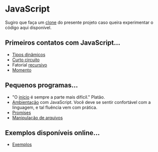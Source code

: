 # JavaScript
Sugiro que faça um [clone](https://asciinema.org/a/161953) do presente projeto caso queira experimentar o código aqui disponível.

## Primeiros contatos com JavaScript...
- [Tipos dinâmicos](https://runkit.com/kyriosdata/tipo-dinamico)
- [Curto circuito](https://runkit.com/kyriosdata/short-circuit)
- Fatorial [recursivo](https://runkit.com/kyriosdata/fatorial-recursivo)
- [Momento](https://runkit.com/kyriosdata/moment-js-exemplo)

## Pequenos programas...
- "O [início](inicio) é sempre a parte mais difícil." Platão.
- [Ambientação](ambientacao) com JavaScript. Você deve se sentir confortável com a linguagem, e tal fluência vem com prática.
- [Promises](promises)
- [Manipulação de arquivos](filesystem)


## Exemplos disponíveis online...
- [Exemplos](exemplos)
